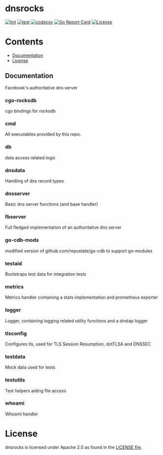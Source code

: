# dnsrocks

[![lint](https://github.com/facebookincubator/dns/actions/workflows/lint.yml/badge.svg)](https://github.com/facebookincubator/dns/actions/workflows/lint.yml)
[![test](https://github.com/facebookincubator/dns/actions/workflows/test.yml/badge.svg)](https://github.com/facebookincubator/dns/actions/workflows/test.yml)
[![codecov](https://codecov.io/gh/facebookincubator/dns/branch/main/graph/badge.svg?token=ZX57JNHD7G)](https://codecov.io/gh/facebookincubator/dns)
[![Go Report Card](https://goreportcard.com/badge/github.com/facebookincubator/dns/dnsrocks)](https://goreportcard.com/report/github.com/facebookincubator/dns/dnsrocks)
[![License](https://img.shields.io/badge/License-Apache_2.0-blue.svg)](https://opensource.org/licenses/Apache-2.0)

# Contents


- [Documentation](docs/getting_started.md)
- [License](#License)

## Documentation

Facebook's authoritative dns server

### cgo-rocksdb
cgo bindings for rocksdb

### cmd
All executables provided by this repo.

### db
data access related logic
### dnsdata
Handling of dns record types
### dnsserver
Basic dns server functions (and base handler)
### fbserver
Full fledged implementation of an authoritative dns server
### go-cdb-mods
modified version of github.com/repustate/go-cdb to support go-modules
### testaid
Bootstraps test data for integration tests
### metrics
Metrics handler containing a stats implementation and prometheus exporter
### logger
Logger, containing logging related utility functions and a dnstap logger
### tlsconfig
Configures tls, used for TLS Session Resumption, dotTLSA and DNSSEC
### testdata
Mock data used for tests
### testutils
Test helpers aiding file access
### whoami
Whoami handler


# License
dnsrocks is licensed under Apache 2.0 as found in the [LICENSE file](LICENSE).
